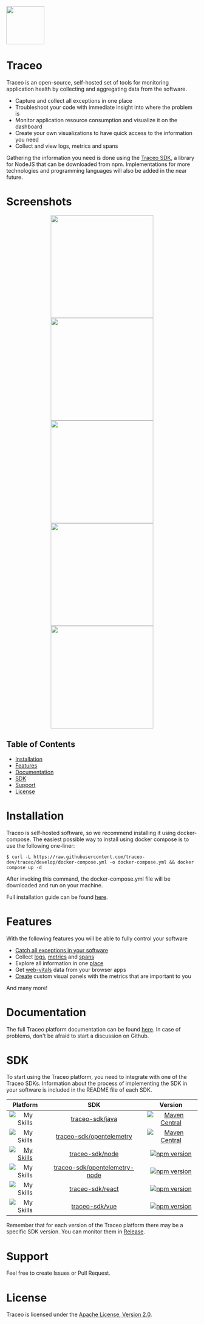 <img src="https://github.com/traceo-dev/traceo/blob/develop/public/packages/app/public/traceo-fav.PNG" width="100px">

# Traceo
Traceo is an open-source, self-hosted set of tools for monitoring application health by collecting and aggregating data from the software. 

- Capture and collect all exceptions in one place
- Troubleshoot your code with immediate insight into where the problem is
- Monitor application resource consumption and visualize it on the dashboard
- Create your own visualizations to have quick access to the information you need
- Collect and view logs, metrics and spans

Gathering the information you need is done using the [Traceo SDK](https://github.com/traceo-io/traceo-node), a library for NodeJS that can be downloaded from npm. Implementations for more technologies and programming languages will also be added in the near future.


# Screenshots
<p align="center">
  <img src="https://github.com/traceo-io/traceo/raw/develop/.github/screenshots/v1.2.0/traceo-incident.PNG" width="270">
  <img src="https://github.com/traceo-io/traceo/raw/develop/.github/screenshots/traceo-incidents-list.PNG" width="270">
  <img src="https://github.com/traceo-io/traceo/raw/develop/.github/screenshots/v1.2.0/traceo-dashboard-panel.PNG" width="270">
  <img src="https://github.com/traceo-io/traceo/raw/develop/.github/screenshots/v1.2.0/traceo-explore-metrics.PNG" width="270">
  <img src="https://github.com/traceo-io/traceo/raw/develop/.github/screenshots/traceo-web-perf.PNG" width="270">
</p>

## Table of Contents

- [Installation](#installation)
- [Features](#features)
- [Documentation](#documentation)
- [SDK](#sdk)
- [Support](#support)
- [License](#license)
  
# Installation
Traceo is self-hosted software, so we recommend installing it using docker-compose. The easiest possible way to install using docker compose is to use the following one-liner:

```
$ curl -L https://raw.githubusercontent.com/traceo-dev/traceo/develop/docker-compose.yml -o docker-compose.yml && docker compose up -d
```
After invoking this command, the docker-compose.yml file will be downloaded and run on your machine.

Full installation guide can be found [here](https://github.com/traceo-dev/traceo/blob/develop/INSTALL.md).

# Features
With the following features you will be able to fully control your software

- [Catch all exceptions in your software](https://github.com/traceo-dev/traceo-javascript/tree/develop/packages/node#incidents-handling)
- Collect [logs](https://github.com/traceo-dev/traceo-javascript/blob/develop/packages/node/README.md#logger), [metrics](https://github.com/traceo-dev/traceo-javascript/blob/develop/packages/opentelemetry-node/README.md#metrics) and [spans](https://github.com/traceo-dev/traceo-javascript/blob/develop/packages/opentelemetry-node/README.md#spans)
- Explore all information in one [place](https://github.com/traceo-dev/traceo/blob/develop/DOCUMENTATION.md#dashboards)
- Get [web-vitals](https://github.com/traceo-dev/traceo-javascript/tree/develop/packages/react#performance) data from your browser apps
- [Create](https://github.com/traceo-dev/traceo/blob/develop/DOCUMENTATION.md#create-new-panel) custom visual panels with the metrics that are important to you

And many more!

# Documentation
The full Traceo platform documentation can be found [here](https://github.com/traceo-dev/traceo/blob/develop/DOCUMENTATION.md). In case of problems, don't be afraid to start a discussion on Github.

# SDK
To start using the Traceo platform, you need to integrate with one of the Traceo SDKs. Information about the process of implementing the SDK in your software is included in the README file of each SDK.

| Platform | SDK  | Version   |
| :---: | :---: | :---: |
| ![My Skills](https://skillicons.dev/icons?i=java&perLine=1) | [traceo-sdk/java](https://github.com/traceo-dev/traceo-java/blob/master/traceo-sdk/README.md)  | [![Maven Central](https://maven-badges.herokuapp.com/maven-central/org.traceo/traceo-sdk/badge.svg)](https://maven-badges.herokuapp.com/maven-central/org.traceo/traceo-sdk/) |
| ![My Skills](https://skillicons.dev/icons?i=java&perLine=1) | [traceo-sdk/opentelemetry](https://github.com/traceo-dev/traceo-java/blob/master/traceo-sdk-opentelemetry/README.md) |[![Maven Central](https://maven-badges.herokuapp.com/maven-central/org.traceo/traceo-sdk-opentelemetry/badge.svg)](https://maven-badges.herokuapp.com/maven-central/org.traceo/traceo-sdk-opentelemetry/) |
| [![My Skills](https://skillicons.dev/icons?i=js&perLine=1)](https://skillicons.dev) | [traceo-sdk/node](https://github.com/traceo-dev/traceo-javascript/tree/develop/packages/traceo-sdk-node)  | [![npm version](https://badge.fury.io/js/@traceo-sdk%2Fnode.svg)](https://badge.fury.io/js/@traceo-sdk%2Fnode) |
| ![My Skills](https://skillicons.dev/icons?i=js&perLine=1) |  [traceo-sdk/opentelemetry-node](https://github.com/traceo-dev/traceo-javascript/tree/develop/packages/traceo-sdk-opentelemetry)  |  [![npm version](https://badge.fury.io/js/@traceo-sdk%2Fopentelemetry-node.svg)](https://badge.fury.io/js/@traceo-sdk%2Fopentelemetry-node) |
| ![My Skills](https://skillicons.dev/icons?i=react&perLine=1) | [traceo-sdk/react](https://github.com/traceo-dev/traceo-javascript/tree/develop/packages/traceo-sdk-react)  | [![npm version](https://badge.fury.io/js/@traceo-sdk%2Freact.svg)](https://badge.fury.io/js/@traceo-sdk%2Freact) |
| ![My Skills](https://skillicons.dev/icons?i=vue&perLine=1) | [traceo-sdk/vue](https://github.com/traceo-dev/traceo-javascript/tree/develop/packages/traceo-sdk-vue) | [![npm version](https://badge.fury.io/js/@traceo-sdk%2Fvue.svg)](https://badge.fury.io/js/@traceo-sdk%2Fvue) |


Remember that for each version of the Traceo platform there may be a specific SDK version. You can monitor them in [Release](https://github.com/traceo-dev/traceo/releases).

# Support
Feel free to create Issues or Pull Request.

# License
Traceo is licensed under the [Apache License, Version 2.0](https://github.com/traceo-dev/traceo/blob/main/LICENSE).
